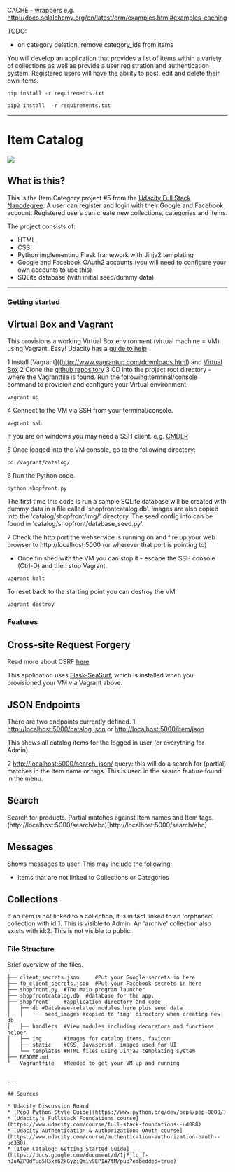 CACHE - wrappers e.g.
http://docs.sqlalchemy.org/en/latest/orm/examples.html#examples-caching


TODO:
- on category deletion, remove category_ids from items



You will develop an application that provides a list of items within a variety of collections as well as provide a user registration and authentication system. 
Registered users will have the ability to post, edit and delete their own items.

```
pip install -r requirements.txt

pip2 install  -r requirements.txt
``` 

--------------------------------------------------------------------
# Item Catalog

![](http://progressed.io/bar/30?title=Progress)

## What is this?
This is the Item Category project \#5 from the [Udacity Full Stack Nanodegree](https://www.udacity.com/course/full-stack-web-developer-nanodegree--nd004).
A user can register and login with their Google and Facebook account.
Registered users can create new collections, categories and items.

The project consists of:

- HTML
- CSS
- Python implementing Flask framework with Jinja2 templating
- Google and Facebook OAuth2 accounts (you will need to configure your own accounts to use this)
- SQLite database (with initial seed/dummy data)

___

### Getting started

## Virtual Box and Vagrant

This provisions a working Virtual Box environment (virtual machine = VM) using Vagrant. Easy!
Udacity has a [guide to help](https://www.udacity.com/wiki/ud197/install-vagrant)

1 Install [Vagrant]((http://www.vagrantup.com/downloads.html) and [Virtual Box](https://www.virtualbox.org/wiki/Downloads)
2 Clone the [github repository](https://github.com/screamingjungle/Portfolio-FSWD-Project5-OAuth)
3 CD into the project root directory - where the Vagrantfile is found.
Run the following:terminal/console command to provision and configure your Virtual environment.
```
vagrant up
```
4 Connect to the VM via SSH from your terminal/console.
```
vagrant ssh
```
If you are on windows you may need a SSH client. e.g. [CMDER](http://cmder.net/)

5 Once logged into the VM console, go to the following directory:
```
cd /vagrant/catalog/
```
6 Run the Python code.
```
python shopfront.py
```
The first time this code is run a sample SQLite database will be created with dummy data in a file called 'shopfrontcatalog.db'.
Images are also copied into the 'catalog/shopfront/img/' directory.
The seed config info can be found in 'catalog/shopfront/database_seed.py'.

7 Check the http port the webservice is running on and fire up your web browser to http://localhost:5000 (or wherever that port is pointing to)



* Once finished with the VM you can stop it - escape the SSH console (Ctrl-D) and then stop Vagrant.
```
vagrant halt
```
To reset back to the starting point you can destroy the VM:
```
vagrant destroy
```


### Features

## Cross-site Request Forgery
Read more about CSRF [here](https://www.owasp.org/index.php/Cross-Site_Request_Forgery_(CSRF))

This application uses [Flask-SeaSurf](https://flask-seasurf.readthedocs.io/en/latest/), which is installed when you provisioned your VM via Vagrant above.

## JSON Endpoints
There are two endpoints currently defined.
1 [http://localhost:5000/catalog.json](http://localhost:5000/catalog.json) or [http://localhost:5000/item/json](http://localhost:5000/item/json)

This shows all catalog items for the logged in user (or everything for Admin).

2 [http://localhost:5000/search_json/<query>](http://localhost:5000/search_json/<query>)
query: this will do a search for (partial) matches in the Item name or tags.
This is used in the search feature found in the menu.

## Search
Search for products. Partial matches against Item names and Item tags.
(http://localhost:5000/search/abc)[http://localhost:5000/search/abc]

## Messages
Shows messages to user. This may include the following:
- items that are not linked to Collections or Categories

## Collections
If an item is not linked to a collection, it is in fact linked to an 'orphaned'
collection with id:1. This is visible to Admin.
An 'archive' collection also exists with id:2. This is not visible to public.

### File Structure
Brief overview of the files.
```
├── client_secrets.json     #Put your Google secrets in here
├── fb_client_secrets.json  #Put your Facebook secrets in here
├── shopfront.py  #The main program launcher
├── shopfrontcatalog.db  #database for the app.
├── shopfront     #application directory and code
│   ├── db #Database-related modules here plus seed data
│   │   └── seed_images #copied to 'img' directory when creating new db
│   ├── handlers  #View modules including decorators and functions helper
│   ├── img       #images for catalog items, favicon
│   ├── static    #CSS, Javascript, images used for UI
│   └── templates #HTML files using Jinja2 templating system
├── README.md
└── Vagrantfile   #Needed to get your VM up and running


---

## Sources

* Udacity Discussion Board
* [Pep8 Python Style Guide](https://www.python.org/dev/peps/pep-0008/)
* [Udacity's Fullstack Foundations course](https://www.udacity.com/course/full-stack-foundations--ud088)
* [Udacity Authentication & Authorization: OAuth course](https://www.udacity.com/course/authentication-authorization-oauth--ud330)
* [Item Catalog: Getting Started Guide](https://docs.google.com/document/d/1jFjlq_f-hJoAZP8dYuo5H3xY62kGyziQmiv9EPIA7tM/pub?embedded=true)



